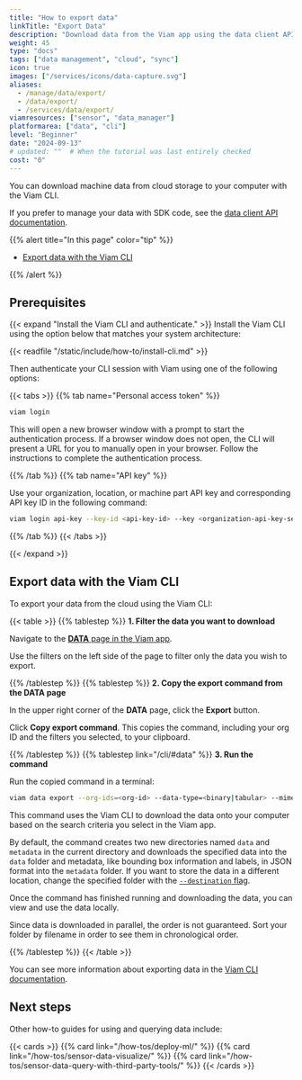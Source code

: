 ```yaml
---
title: "How to export data"
linkTitle: "Export Data"
description: "Download data from the Viam app using the data client API or the Viam CLI."
weight: 45
type: "docs"
tags: ["data management", "cloud", "sync"]
icon: true
images: ["/services/icons/data-capture.svg"]
aliases:
  - /manage/data/export/
  - /data/export/
  - /services/data/export/
viamresources: ["sensor", "data_manager"]
platformarea: ["data", "cli"]
level: "Beginner"
date: "2024-09-13"
# updated: ""  # When the tutorial was last entirely checked
cost: "0"
---
```


You can download machine data from cloud storage to your computer with the Viam CLI.

If you prefer to manage your data with SDK code, see the [data client API documentation](/appendix/apis/data-client).

{{% alert title="In this page" color="tip" %}}

- [Export data with the Viam CLI](#export-data-with-the-viam-cli)

{{% /alert %}}

## Prerequisites

{{< expand "Install the Viam CLI and authenticate." >}}
Install the Viam CLI using the option below that matches your system architecture:

{{< readfile "/static/include/how-to/install-cli.md" >}}

Then authenticate your CLI session with Viam using one of the following options:

{{< tabs >}}
{{% tab name="Personal access token" %}}

```sh {class="command-line" data-prompt="$"}
viam login
```

This will open a new browser window with a prompt to start the authentication process. If a browser window does not open, the CLI will present a URL for you to manually open in your browser. Follow the instructions to complete the authentication process.

{{% /tab %}}
{{% tab name="API key" %}}

Use your organization, location, or machine part API key and corresponding API key ID in the following command:

```sh {class="command-line" data-prompt="$"}
viam login api-key --key-id <api-key-id> --key <organization-api-key-secret>
```

{{% /tab %}}
{{< /tabs >}}

{{< /expand >}}

## Export data with the Viam CLI

To export your data from the cloud using the Viam CLI:

{{< table >}}
{{% tablestep %}}
**1. Filter the data you want to download**

Navigate to the [**DATA** page in the Viam app](https://app.viam.com/data/view).

Use the filters on the left side of the page to filter only the data you wish to export.

{{% /tablestep %}}
{{% tablestep %}}
**2. Copy the export command from the DATA page**

In the upper right corner of the **DATA** page, click the **Export** button.

Click **Copy export command**.
This copies the command, including your org ID and the filters you selected, to your clipboard.

{{% /tablestep %}}
{{% tablestep link="/cli/#data" %}}
**3. Run the command**

Run the copied command in a terminal:

```sh {class="command-line" data-prompt="$"}
viam data export --org-ids=<org-id> --data-type=<binary|tabular> --mime-types=<mime types> --destination=.
```

This command uses the Viam CLI to download the data onto your computer based on the search criteria you select in the Viam app.

By default, the command creates two new directories named `data` and `metadata` in the current directory and downloads the specified data into the `data` folder and metadata, like bounding box information and labels, in JSON format into the `metadata` folder.
If you want to store the data in a different location, change the specified folder with the [`--destination` flag](/cli/#named-arguments).

Once the command has finished running and downloading the data, you can view and use the data locally.

Since data is downloaded in parallel, the order is not guaranteed.
Sort your folder by filename in order to see them in chronological order.

{{% /tablestep %}}
{{< /table >}}<br>

You can see more information about exporting data in the [Viam CLI documentation](/cli/#data).

## Next steps

Other how-to guides for using and querying data include:

{{< cards >}}
{{% card link="/how-tos/deploy-ml/" %}}
{{% card link="/how-tos/sensor-data-visualize/" %}}
{{% card link="/how-tos/sensor-data-query-with-third-party-tools/" %}}
{{< /cards >}}
